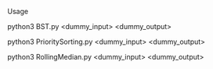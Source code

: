 Usage

python3 BST.py <dummy_input> <dummy_output>

python3 PrioritySorting.py <dummy_input> <dummy_output>

python3 RollingMedian.py <dummy_input> <dummy_output>
